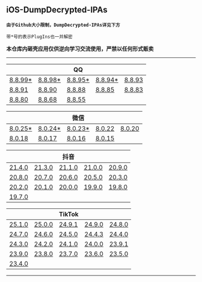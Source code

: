 ## iOS-DumpDecrypted-IPAs

**`由于Github大小限制，DumpDecrypted-IPAs详见下方`**

`带*号的表示PlugIns也一并解密`

**本仓库内砸壳应用仅供逆向学习交流使用，严禁以任何形式贩卖**

---

|||QQ|||
| --- | --- | --- | --- | --- |
|[8.8.99*](https://www.123pan.com/s/UPeRVv-zcdhH)|[8.8.98*](https://www.123pan.com/s/UPeRVv-scdhH)|[8.8.95*](https://www.123pan.com/s/UPeRVv-DZdhH)|[8.8.94*](https://www.123pan.com/s/UPeRVv-ZbdhH)|[8.8.93](https://www.123pan.com/s/UPeRVv-lbdhH)|
|[8.8.91](https://www.123pan.com/s/UPeRVv-BbdhH)|[8.8.90](https://www.123pan.com/s/UPeRVv-O7dhH)|[8.8.88](https://www.123pan.com/s/UPeRVv-R7dhH)|[8.8.85](https://www.123pan.com/s/UPeRVv-D7dhH)|[8.8.83](https://www.123pan.com/s/UPeRVv-r7dhH)|
|[8.8.80](https://www.123pan.com/s/UPeRVv-87dhH)|[8.8.68](https://www.123pan.com/s/UPeRVv-07dhH)|[8.8.55](https://www.123pan.com/s/UPeRVv-K7dhH)|

|||微信|||
| --- | --- | --- | --- | --- |
|[8.0.25*](https://www.123pan.com/s/UPeRVv-VcdhH)|[8.0.24*](https://www.123pan.com/s/UPeRVv-IcdhH)|[8.0.23*](https://www.123pan.com/s/UPeRVv-bbdhH)|[8.0.22](https://www.123pan.com/s/UPeRVv-u7dhH)|[8.0.20](https://www.123pan.com/s/UPeRVv-U7dhH)|
|[8.0.18](https://www.123pan.com/s/UPeRVv-S7dhH)|[8.0.17](https://www.123pan.com/s/UPeRVv-l7dhH)|[8.0.16](https://www.123pan.com/s/UPeRVv-77dhH)|[8.0.15](https://www.123pan.com/s/UPeRVv-b7dhH)|

|||抖音|||
| --- | --- | --- | --- | --- |
|[21.4.0](https://www.123pan.com/s/UPeRVv-oedhH)|[21.3.0](https://www.123pan.com/s/UPeRVv-ncdhH)|[21.1.0](https://www.123pan.com/s/UPeRVv-yZdhH)|[21.0.0](https://www.123pan.com/s/UPeRVv-wZdhH)|[20.9.0](https://www.123pan.com/s/UPeRVv-ubdhH)|
|[20.8.0](https://www.123pan.com/s/UPeRVv-g7dhH)|[20.7.0](https://www.123pan.com/s/UPeRVv-F7dhH)|[20.6.0](https://www.123pan.com/s/UPeRVv-Y7dhH)|[20.5.0](https://www.123pan.com/s/UPeRVv-G7dhH)|[20.3.0](https://www.123pan.com/s/UPeRVv-P7dhH)|
|[20.2.0](https://www.123pan.com/s/UPeRVv-X7dhH)|[20.1.0](https://www.123pan.com/s/UPeRVv-n7dhH)|[20.0.0](https://www.123pan.com/s/UPeRVv-27dhH)|[19.9.0](https://www.123pan.com/s/UPeRVv-s7dhH)|[19.8.0](https://www.123pan.com/s/UPeRVv-W7dhH)|
|[19.7.0](https://www.123pan.com/s/UPeRVv-C7dhH)|

|||TikTok|||
| --- | --- | --- | --- | --- |
|[25.1.0](https://www.123pan.com/s/UPeRVv-hedhH)|[25.0.0](https://www.123pan.com/s/UPeRVv-KcdhH)|[24.9.1](https://www.123pan.com/s/UPeRVv-wcdhH)|[24.9.0](https://www.123pan.com/s/UPeRVv-vcdhH)|[24.8.0](https://www.123pan.com/s/UPeRVv-2ZdhH)|
|[24.7.0](https://www.123pan.com/s/UPeRVv-AZdhH)|[24.6.0](https://www.123pan.com/s/UPeRVv-ObdhH)|[24.5.0](https://www.123pan.com/s/UPeRVv-TbdhH)|[24.4.3](https://www.123pan.com/s/UPeRVv-j7dhH)|[24.4.0](https://www.123pan.com/s/UPeRVv-V7dhH)|
|[24.3.0](https://www.123pan.com/s/UPeRVv-y7dhH)|[24.2.0](https://www.123pan.com/s/UPeRVv-67dhH)|[24.1.0](https://www.123pan.com/s/UPeRVv-q7dhH)|[24.0.0](https://www.123pan.com/s/UPeRVv-57dhH)|[23.9.1](https://www.123pan.com/s/UPeRVv-L7dhH)|
|[23.9.0](https://www.123pan.com/s/UPeRVv-z7dhH)|[23.8.0](https://www.123pan.com/s/UPeRVv-i7dhH)|[23.7.0](https://www.123pan.com/s/UPeRVv-t7dhH)|[23.6.0](https://www.123pan.com/s/UPeRVv-e7dhH)|[23.5.0](https://www.123pan.com/s/UPeRVv-c7dhH)|
|[23.4.0](https://www.123pan.com/s/UPeRVv-Z7dhH)|

---
